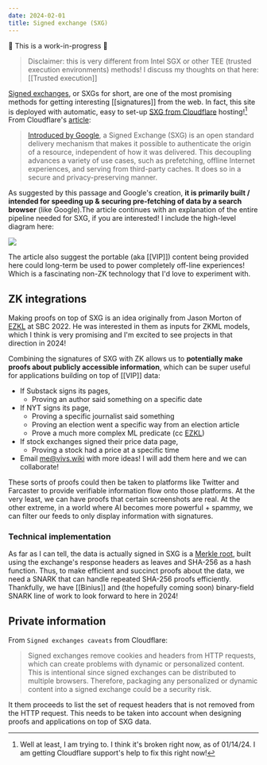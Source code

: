 ```yaml
---
date: 2024-02-01
title: Signed exchange (SXG)
---
```

🚧 This is a work-in-progress 🚧

> Disclaimer: this is very different from Intel SGX or other TEE (trusted execution environments) methods! I discuss my thoughts on that here: [[Trusted execution]]

[Signed exchanges](https://web.dev/articles/signed-exchanges), or SXGs for short, are one of the most promising methods for getting interesting [[signatures]] from the web. In fact, this site is deployed with automatic, easy to set-up [SXG from Cloudflare](https://developers.cloudflare.com/speed/optimization/other/signed-exchanges/enable-signed-exchange/) hosting![^1] From Cloudflare's [article](https://blog.cloudflare.com/automatic-signed-exchanges/):

> [Introduced by Google](https://web.dev/signed-exchanges/), a Signed Exchange (SXG) is an open standard delivery mechanism that makes it possible to authenticate the origin of a resource, independent of how it was delivered. This decoupling advances a variety of use cases, such as prefetching, offline Internet experiences, and serving from third-party caches. It does so in a secure and privacy-preserving manner.

As suggested by this passage and Google's creation, **it is primarily built / intended for speeding up & securing pre-fetching of data by a search browser** (like Google).The article continues with an explanation of the entire pipeline needed for SXG, if you are interested! I include the high-level diagram here:

![](http://blog.cloudflare.com/content/images/2021/09/image3-7.png)

The article also suggest the portable (aka [[VIP]]) content being provided here could long-term be used to power completely off-line experiences! Which is a fascinating non-ZK technology that I'd love to experiment with.

## ZK integrations

Making proofs on top of SXG is an idea originally from Jason Morton of [EZKL](https://ezkl.xyz) at SBC 2022. He was interested in them as inputs for ZKML models, which I think is very promising and I'm excited to see projects in that direction in 2024!

Combining the signatures of SXG with ZK allows us to **potentially make proofs about publicly accessible information**, which can be super useful for applications building on top of [[VIP]] data:

- If Substack signs its pages,
	- Proving an author said something on a specific date
- If NYT signs its page,
	- Proving a specific journalist said something
	- Proving an election went a specific way from an election article
	- Prove a much more complex ML predicate (cc [EZKL](https://ezkl.xyz))
- If stock exchanges signed their price data page,
	- Proving a stock had a price at a specific time
- Email me@vivs.wiki with more ideas! I will add them here and we can collaborate!

These sorts of proofs could then be taken to platforms like Twitter and Farcaster to provide verifiable information flow onto those platforms. At the very least, we can have proofs that certain screenshots are real. At the other extreme, in a world where AI becomes more powerful + spammy, we can filter our feeds to only display information with signatures.

### Technical implementation
As far as I can tell, the data is actually signed in SXG is a [Merkle root](https://datatracker.ietf.org/doc/html/draft-thomson-http-mice-03), built using the exchange's response headers as leaves and SHA-256 as a hash function. Thus, to make efficient and succinct proofs about the data, we need a SNARK that can handle repeated SHA-256 proofs efficiently. Thankfully, we have [[Binius]] and (the hopefully coming soon) binary-field SNARK line of work to look forward to here in 2024!

## Private information
From `Signed exchanges caveats` from Cloudflare:

> Signed exchanges remove cookies and headers from HTTP requests, which can create problems with dynamic or personalized content. This is intentional since signed exchanges can be distributed to multiple browsers. Therefore, packaging any personalized or dynamic content into a signed exchange could be a security risk.

It them proceeds to list the set of request headers that is not removed from the HTTP request. This needs to be taken into account when designing proofs and applications on top of SXG data. 

[^1]: Well at least, I am trying to. I think it's broken right now, as of 01/14/24. I am getting Cloudflare support's help to fix this right now!